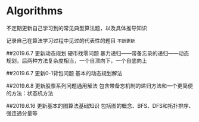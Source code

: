 # Algorithms
不定期更新自己学习到的常见典型算法题，以及具体推导知识

记录自己在算法学习过程中见过的代表性的题目 `不断更新`

##2019.6.7
更新动态规划 硬币找零问题 暴力递归——带备忘录的递归——动态规划，后两种方法复杂度相当，一个自顶向下，一个自底向上

##2019.6.7
更新0-1背包问题 基本的动态规划解法

##2019.6.8
更新股票系列问题通用解法 包含带备忘机制的递归方法和一个更简便的方法：状态机方法

##2019.6.16
更新基本的图算法基础知识 包括图的概念、BFS、DFS和拓扑排序、强连通分量等